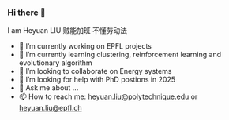 ### Hi there 👋

<!--
**MiSFiT5/MiSFiT5** is a ✨ _special_ ✨ repository because its `README.md` (this file) appears on your GitHub profile.
-->
I am Heyuan LIU
贼能加班
不懂劳动法
- 🔭 I’m currently working on EPFL projects
- 🌱 I’m currently learning clustering, reinforcement learning and evolutionary algorithm
- 👯 I’m looking to collaborate on Energy systems
- 🤔 I’m looking for help with PhD postions in 2025
- 💬 Ask me about ...
- 📫 How to reach me: heyuan.liu@polytechnique.edu or heyuan.liu@epfl.ch
